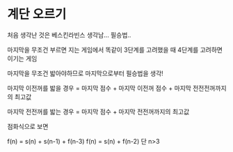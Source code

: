 # 계단 오르기

처음 생각난 것은 베스킨라빈스 생각남...
필승법..

마지막을 무조건 부르면 지는 게임에서 똑같이 3단계를 고려했을 때
4단계를 고려하면 이기는 게임

마지막을 무조건 밟아야하므로 마지막으로부터 필승법을 생각!

마지막 이전꺼를 밟을 경우 = 마지막 점수 + 마지막 이전꺼 점수 + 마지막 전전전꺼까지의 최고값

마지막 전전꺼를 밟는 경우 = 마지막 점수 + 마지막 전전꺼까지의 최고값

점화식으로 보면

f(n) = s(n) + s(n-1) + f(n-3)
f(n) = s(n) + f(n-2) 
단 n>3